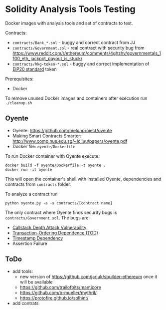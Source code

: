 Solidity Analysis Tools Testing
===============================

Docker images with analysis tools and set of contracts to test.

Contracts:

* `contracts/Bank_*.sol` - buggy and correct contract from JJ
* `contracts/Government.sol` - real contract with security bug from https://www.reddit.com/r/ethereum/comments/4ghzhv/governmentals_1100_eth_jackpot_payout_is_stuck/
* `contracts/hkg-token-*.sol` - buggy and correct implementation of [EIP20 standard](https://github.com/ethereum/EIPs/issues/20) token

Prerequisites:

* Docker

To remove unused Docker images and containers after execution run `./cleanup.sh`

## Oyente

* Oyente: https://github.com/melonproject/oyente
* Making Smart Contracts Smarter: http://www.comp.nus.edu.sg/~loiluu/papers/oyente.pdf
* Docker file: `oyente/Dockerfile`

To run Docker container with Oyente execute:

```
docker build -f oyente/Dockerfile -t oyente .
docker run -it oyente
```

This will open the container's shell with installed Oyente, dependencies and contracts from `contracts` folder.

To analyze a contract run

```
python oyente.py -a -s contracts/[contract name]
```

The only contract where Oyente finds security bugs is `contracts/Government.sol`. The bugs are:

* [Callstack Depth Attack Vulnerability](https://consensys.github.io/smart-contract-best-practices/known_attacks/#call-depth-attack-deprecated)
* [Transaction-Ordering Dependence (TOD)](https://consensys.github.io/smart-contract-best-practices/known_attacks/#transaction-ordering-dependence-tod-front-running)
* [Timestamp Dependency](https://consensys.github.io/smart-contract-best-practices/known_attacks/#timestamp-dependence)
* Assertion Failure

## ToDo

* add tools:
  * new version of https://github.com/jarjuk/sbuilder-ethereum once it will be available
  * https://github.com/trailofbits/manticore
  * https://github.com/b-mueller/mythril/
  * https://protofire.github.io/solhint/
* add contrats

